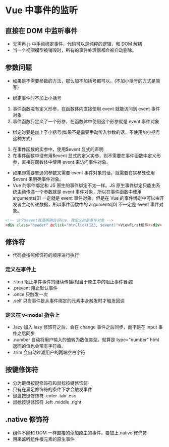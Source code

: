 # Vue 中事件的监听

## 直接在 DOM 中监听事件

- 无需再 js 中手动绑定事件，代码可以是纯粹的逻辑，和 DOM 解耦
- 当一个视图模型被销毁时，所有的事件处理器都会被自动删除。

## 参数问题

- 如果是不需要参数的方法，那么加不加括号都可以。(不加小括号的方式是简写)

- 绑定事件时不加上小括号

1. 事件函数没有定义形参，在函数体内直接使用 event 就能访问到 event 事件对象
2. 事件函数只定义了一个形参，在函数体中使用这个形参就是 event 事件对象

- 绑定时要是加上了小括号(如果不是需要手动传入参数的话，不使用加小括号这种方式)

1. 在事件函数的实参中，使用$event 显式的声明
2. 在事件函数中没有用$event 显式的定义实参，则不需要在事件函数中定义形参，直接在函数体中使用 event 来访问事件对象。

- 如果即需要普通的参数又需要 event 事件对象的话，就需要在实参处使用$event 来明确事件对象。
- Vue 的事件绑定和 JS 原生的事件绑定不太一样。JS 原生事件绑定只能由系统主动传递一个参数就是 event 事件对象，所以在事件函数中使用 arguments[0] 一定就是 event 事件对象。但是在 Vue 的事件绑定中可以由开发者主动传递数据，所以事件函数中的 arguments[0] 不一定是 event 事件对象。

```html
<!-- 这个$event就是明确告诉Vue，我定义的是事件对象 -->
<div class="header" @click="btnClick(123, $event)">ViewFirst组件</div>
```

## 修饰符

- 代码会按照修饰符的顺序进行执行

### 定义在事件上

- .stop 阻止单件事件的继续传播(相当于原生中的阻止事件冒泡)
- .prevent 阻止默认事件
- .once 只触发一次
- .self 只当事件是从事件绑定的元素本身触发时才触发回调

### 定义在 v-model 指令上

- .lazy 加入 lazy 修饰符之后，会在 change 事件之后同步，而不是在 input 事件之后同步
- .number 自动将用户输入的值转为数值类型。就算是 type="number" html 返回的值也会带有字符串。
- .trim 会自动过滤用户的两端空白字符

## 按键修饰符

- 分为键盘按键修饰符和鼠标按键修饰符
- 只有在满足修饰符的条件下才会触发事件
- 键盘按键修饰符 .enter .tab .esc
- 鼠标按键修饰符 .left .middle .right

## .native 修饰符

- 组件不能和 DOM 一样直接的添加原生的事件。要加上.native 修饰符
- 用来监听组件根元素的原生事件
